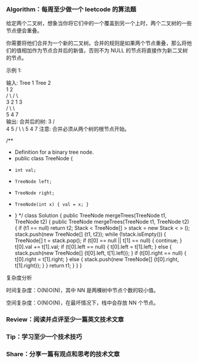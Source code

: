 ### Algorithm：每周至少做一个 leetcode 的算法题
给定两个二叉树，想象当你将它们中的一个覆盖到另一个上时，两个二叉树的一些节点便会重叠。

你需要将他们合并为一个新的二叉树。合并的规则是如果两个节点重叠，那么将他们的值相加作为节点合并后的新值，否则不为 NULL 的节点将直接作为新二叉树的节点。

示例 1:

输入: 
	Tree 1                     Tree 2                  
          1                         2                             
         / \                       / \                            
        3   2                     1   3                        
       /                           \   \                      
      5                             4   7                  
输出: 
合并后的树:
	     3
	    / \
	   4   5
	  / \   \ 
	 5   4   7
注意: 合并必须从两个树的根节点开始。
 
 
 
 /**
  * Definition for a binary tree node.
  * public class TreeNode {
  *     int val;
  *     TreeNode left;
  *     TreeNode right;
  *     TreeNode(int x) { val = x; }
  * }
  */
 class Solution {
     public TreeNode mergeTrees(TreeNode t1, TreeNode t2) {
        public TreeNode mergeTrees(TreeNode t1, TreeNode t2) {
                if (t1 == null)
                    return t2;
                Stack < TreeNode[] > stack = new Stack < > ();
                stack.push(new TreeNode[] {t1, t2});
                while (!stack.isEmpty()) {
                    TreeNode[] t = stack.pop();
                    if (t[0] == null || t[1] == null) {
                        continue;
                    }
                    t[0].val += t[1].val;
                    if (t[0].left == null) {
                        t[0].left = t[1].left;
                    } else {
                        stack.push(new TreeNode[] {t[0].left, t[1].left});
                    }
                    if (t[0].right == null) {
                        t[0].right = t[1].right;
                    } else {
                        stack.push(new TreeNode[] {t[0].right, t[1].right});
                    }
                }
                return t1;
            } 
     }
 }
 
 复杂度分析
 
 时间复杂度：O(N)O(N)，其中 NN 是两棵树中节点个数的较小值。
 
 空间复杂度：O(N)O(N)，在最坏情况下，栈中会存放 NN 个节点。
 
 
 
### Review：阅读并点评至少一篇英文技术文章


### Tip：学习至少一个技术技巧



### Share：分享一篇有观点和思考的技术文章


